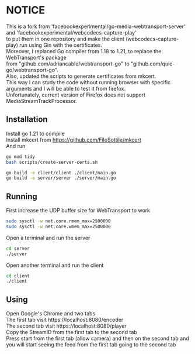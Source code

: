 # NOTICE
This is a fork from 'facebookexperimental/go-media-webtransport-server' and 'facebookexperimental/webcodecs-capture-play' <br/>
to put them in one repository and make the client (webcodecs-capture-play) run using Gin with the certificates.<br/>
Moreover, I replaced Go compiler from 1.18 to 1.21, to replace the WebTransport's package <br/> 
from "github.com/adriancable/webtransport-go" to "github.com/quic-go/webtransport-go". <br/>
Also, updated the scripts to generate certificates from mkcert.<br/>
This way I can study the code without running browser with specific arguments and I will be able to test it from firefox. <br/>
Unfortunately, current version of Firefox does not support MediaStreamTrackProcessor. <br/>

## Installation
Install go 1.21 to compile <br/>
Install mkcert from https://github.com/FiloSottile/mkcert <br/>
And run
```bash
go mod tidy
bash scripts/create-server-certs.sh

go build -o client/client ./client/main.go
go build -o server/server ./server/main.go
```

## Running
First increase the UDP buffer size for WebTransport to work
```bash
sudo sysctl -w net.core.rmem_max=2500000
sudo sysctl -w net.core.wmem_max=2500000
```

Open a terminal and run the server
```bash
cd server
./server
```

Open another terminal and run the client
```bash
cd client
./client
```

## Using
Open Google's Chrome and two tabs </br>
The first tab visit https://localhost:8080/encoder <br/>
The second tab visit https://localhost:8080/player <br/>
Copy the StreamID from the first tab to the second tab <br/>
Press start from the first tab (allow camera) and then on the second tab and you will start seeing the feed from the first tab going to the second tab <br/>
